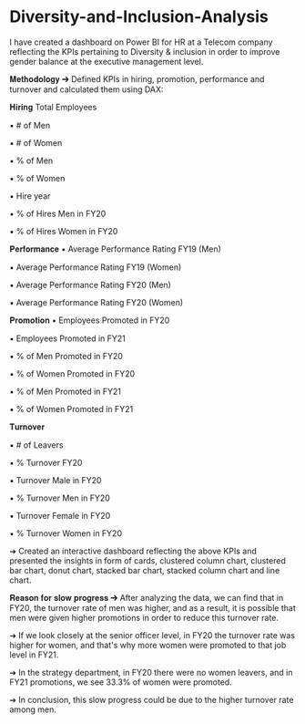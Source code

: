 # Diversity-and-Inclusion-Analysis


I have created a dashboard on Power BI for HR at a Telecom company reflecting the KPIs pertaining to Diversity & inclusion in order to improve gender balance at the executive management level.

𝐌𝐞𝐭𝐡𝐨𝐝𝐨𝐥𝐨𝐠𝐲
➔ Defined KPIs in hiring, promotion, performance and turnover and calculated them using DAX:

𝐇𝐢𝐫𝐢𝐧𝐠 Total Employees

▪ # of Men

▪ # of Women

▪ % of Men

▪ % of Women

▪ Hire year

▪ % of Hires Men in FY20

▪ % of Hires Women in FY20


𝐏𝐞𝐫𝐟𝐨𝐫𝐦𝐚𝐧𝐜𝐞
▪ Average Performance Rating FY19 (Men)

▪ Average Performance Rating FY19 (Women)

▪ Average Performance Rating FY20 (Men)

▪ Average Performance Rating FY20 (Women)

𝐏𝐫𝐨𝐦𝐨𝐭𝐢𝐨𝐧
▪ Employees Promoted in FY20

▪ Employees Promoted in FY21

▪ % of Men Promoted in FY20

▪ % of Women Promoted in FY20

▪ % of Men Promoted in FY21

▪ % of Women Promoted in FY21

𝐓𝐮𝐫𝐧𝐨𝐯𝐞𝐫

▪ # of Leavers

▪ % Turnover FY20

▪ Turnover Male in FY20

▪ % Turnover Men in FY20

▪ Turnover Female in FY20

▪ % Turnover Women in FY20


➔ Created an interactive dashboard reflecting the above KPIs and presented the insights in form of cards, clustered column chart, clustered bar chart, donut chart, stacked bar chart, stacked column chart and line chart.


𝐑𝐞𝐚𝐬𝐨𝐧 𝐟𝐨𝐫 𝐬𝐥𝐨𝐰 𝐩𝐫𝐨𝐠𝐫𝐞𝐬𝐬
➔ After analyzing the data, we can find that in FY20, the turnover rate of men was higher, and as a result, it is possible that men were given higher promotions in order to reduce this turnover rate.

➔ If we look closely at the senior officer level, in FY20 the turnover rate was higher for women, and that's why more women were promoted to that job level in FY21.

➔ In the strategy department, in FY20 there were no women leavers, and in FY21 promotions, we see 33.3% of women were promoted.

➔ In conclusion, this slow progress could be due to the higher turnover rate among men.
